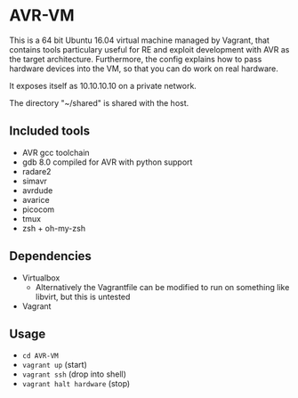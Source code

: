 # AVR-VM

This is a 64 bit Ubuntu 16.04 virtual machine managed by Vagrant, that contains tools particulary useful for RE and exploit development with AVR as the target architecture. Furthermore, the config explains how to pass hardware devices into the VM, so that you can do work on real hardware.

It exposes itself as 10.10.10.10 on a private network.

The directory "~/shared" is shared with the host.

## Included tools
- AVR gcc toolchain
- gdb 8.0 compiled for AVR with python support
- radare2
- simavr
- avrdude
- avarice
- picocom
- tmux
- zsh + oh-my-zsh

## Dependencies
- Virtualbox
    - Alternatively the Vagrantfile can be modified to run on something like libvirt, but this is untested
- Vagrant

## Usage
- `cd AVR-VM`
- `vagrant up` (start)
- `vagrant ssh` (drop into shell)
- `vagrant halt hardware` (stop)
